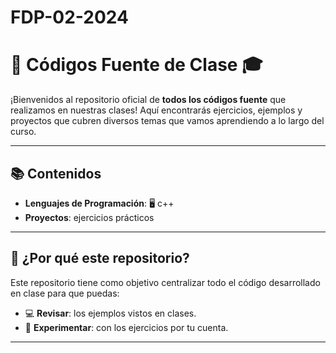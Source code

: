 # FDP-02-2024
# 🚀 Códigos Fuente de Clase 🎓

¡Bienvenidos al repositorio oficial de **todos los códigos fuente** que realizamos en nuestras clases! Aquí encontrarás ejercicios, ejemplos y proyectos que cubren diversos temas que vamos aprendiendo a lo largo del curso.

---

## 📚 Contenidos

- **Lenguajes de Programación**: 🖥️ c++
- **Proyectos**: ejercicios prácticos

---

## 🌟 ¿Por qué este repositorio?

Este repositorio tiene como objetivo centralizar todo el código desarrollado en clase para que puedas:

- 💻 **Revisar**: los ejemplos vistos en clases.
- 🚀 **Experimentar**: con los ejercicios por tu cuenta.

---



